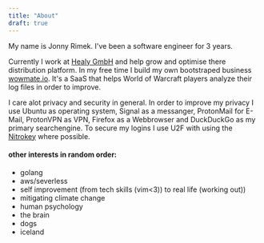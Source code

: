 ```yaml
---
title: "About"
draft: true
---
```


My name is Jonny Rimek. I've been a software engineer for 3 years. 

Currently I work at [Healy GmbH](https://www.healyworld.net/in/wellness/) and help grow and optimise there distribution platform. In my free time I build my own bootstraped business [wowmate.io](https://wowmate.io). It's a SaaS that helps World of Warcraft players analyze their log files in order to improve.

I care alot privacy and security in general. In order to improve my privacy I use Ubuntu as operating system, Signal as a messanger, ProtonMail for E-Mail, ProtonVPN as VPN, Firefox as a Webbrowser and DuckDuckGo as my primary searchengine. To secure my logins I use U2F with using the [Nitrokey](https://shop.nitrokey.com/shop/product/nitrokey-fido-u2f-20) where possible.


#### other interests in random order:

- golang
- aws/severless
- self improvement (from tech skills (vim<3)) to real life (working out))
- mitigating climate change
- human psychology
- the brain
- dogs
- iceland


